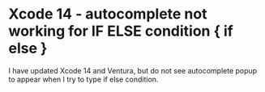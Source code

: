 
# Xcode 14 - autocomplete not working for IF ELSE condition { if else }

I have updated Xcode 14 and Ventura, but do not see autocomplete popup to appear when I try to type if else condition.

        
